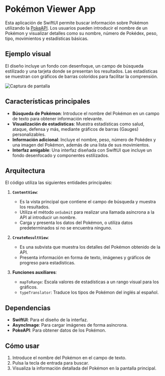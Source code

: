 # Pokémon Viewer App

Esta aplicación de SwiftUI permite buscar información sobre Pokémon utilizando la [PokeAPI](https://pokeapi.co/). 
Los usuarios pueden introducir el nombre de un Pokémon y visualizar detalles como su nombre, número de Pokédex, peso, tipo, movimientos y estadísticas básicas.

## Ejemplo visual

El diseño incluye un fondo con desenfoque, un campo de búsqueda estilizado y una tarjeta donde se presentan los resultados. 
Las estadísticas se muestran con gráficos de barras coloridos para facilitar la comprensión.

![Captura de pantalla](./Resources/Screenshot.jpg)

## Características principales

- **Búsqueda de Pokémon**: Introduce el nombre del Pokémon en un campo de texto para obtener información relevante.
- **Visualización de estadísticas**: Muestra estadísticas como salud, ataque, defensa y más, mediante gráficos de barras (Gauges) personalizables.
- **Información adicional**: Incluye el nombre, peso, número de Pokédex y una imagen del Pokémon, además de una lista de sus movimientos.
- **Interfaz amigable**: Una interfaz diseñada con SwiftUI que incluye un fondo desenfocado y componentes estilizados.

## Arquitectura

El código utiliza las siguientes entidades principales:

1. **`ContentView`**:
   - Es la vista principal que contiene el campo de búsqueda y muestra los resultados.
   - Utiliza el método `onSubmit` para realizar una llamada asíncrona a la API al introducir un nombre.
   - Carga y presenta los datos del Pokémon, o utiliza datos predeterminados si no se encuentra ninguno.

2. **`CreateResultView`**:
   - Es una subvista que muestra los detalles del Pokémon obtenido de la API.
   - Presenta información en forma de texto, imágenes y gráficos de progreso para estadísticas.

3. **Funciones auxiliares**:
   - `mapToRange`: Escala valores de estadísticas a un rango visual para los gráficos.
   - `typeTranslator`: Traduce los tipos de Pokémon del inglés al español.

## Dependencias

- **SwiftUI**: Para el diseño de la interfaz.
- **AsyncImage**: Para cargar imágenes de forma asíncrona.
- **PokeAPI**: Para obtener datos de los Pokémon.

## Cómo usar

1. Introduce el nombre del Pokémon en el campo de texto.
2. Pulsa la tecla de entrada para buscar.
3. Visualiza la información detallada del Pokémon en la pantalla principal.